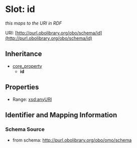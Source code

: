# Slot: id
_this maps to the URI in RDF_


URI: [http://purl.obolibrary.org/obo/schema/id](http://purl.obolibrary.org/obo/schema/id)




## Inheritance

* [core_property](core_property.md)
    * **id**



## Properties

 * Range: [xsd:anyURI](http://www.w3.org/2001/XMLSchema#anyURI)



## Identifier and Mapping Information







### Schema Source


* from schema: http://purl.obolibrary.org/obo/omo/schema



